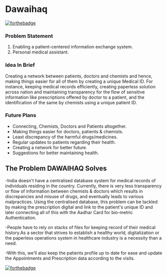 # Dawaihaq
[![forthebadge](https://forthebadge.com/images/badges/built-with-love.svg)](https://forthebadge.com)
### Problem Statement
1. Enabling a patient-centered information exchange system.
2. Personal medical assistant.

### Idea In Brief
Creating a network between patients, doctors and chemists and hence, making things easier for all of them by creating a unique Medical ID. For instance, keeping medical records efficiently, creating paperless solution across nation and maintaining transparency for the flow of sensitive information like prescriptions offered by doctor to a patient, and the identification of the same by chemists using a unique patient ID. 

### Future Plans 
- Connecting, Chemists, Doctors and Patients altogether.
- Making things easier for doctors, patients & chemists.
- Least discrepancy of the harmful drugs/medicines.
- Regular updates to patients regarding their health.
- Creating a network for better future.
- Suggestions for better maintaining health.

## The Problem DAWAIHAQ Solves 
-India doesn't have a centralised database system for medical records of individuals residing in the country. Currently, there is very less transparency or flow of information between chemists & doctors which results in discrepancies and misuse of drugs, and eventually leads to various malpractices. Using the centralised database, this problem can be tackled by making the prescription digital and link to the patient's unique ID and later connecting all of this with the Aadhar Card for bio-metric Authentication. 

-People have to rely on stacks of files for keeping record of their medical history.As a sector that strives to establish a healthy world, digitalization or the paperless operations system in healthcare industry is a necessity than a need.

-With this, we'll also keep the patients profile up to date for ease and update the Appointments and Prescription data according to the visits.

[![forthebadge](https://forthebadge.com/images/badges/check-it-out.svg)](https://icoderharshit.github.io/dawaihaq)
